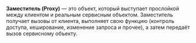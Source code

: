 **Заместитель (Proxy)** — это объект, который выступает прослойкой между клиентом и реальным сервисным объектом. Заместитель получает вызовы от клиента, выполняет свою функцию (контроль доступа, кеширование, изменение запроса и прочее), а затем передаёт вызов сервисному объекту.